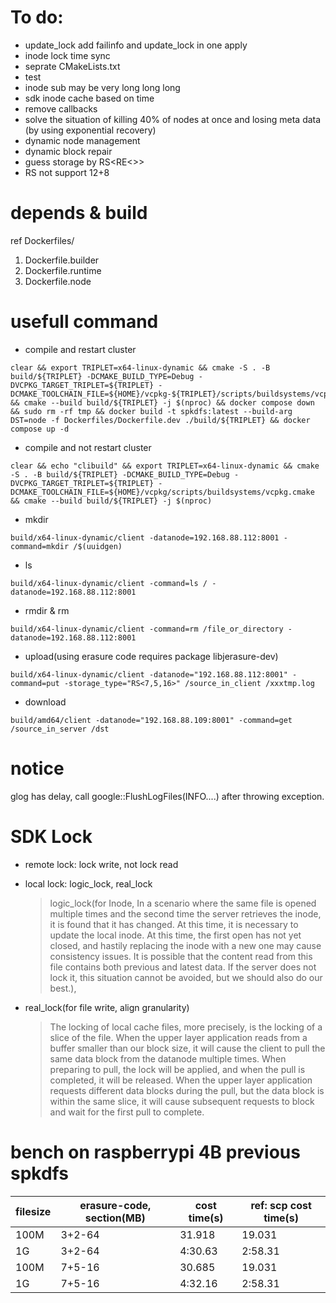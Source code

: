 # To do:

  * update_lock add failinfo and update_lock in one apply
  * inode lock time sync
  * seprate CMakeLists.txt
  * test
  * inode sub may be very long long long
  * sdk inode cache based on time
  * remove callbacks
  * solve the situation of killing 40% of nodes at once and losing meta data (by using exponential recovery)
  * dynamic node management
  * dynamic block repair
  * guess storage by RS<RE<>>
  * RS not support 12+8

# depends & build

ref Dockerfiles/
1. Dockerfile.builder
1. Dockerfile.runtime
1. Dockerfile.node
# usefull command

* compile and restart cluster
```shell
clear && export TRIPLET=x64-linux-dynamic && cmake -S . -B build/${TRIPLET} -DCMAKE_BUILD_TYPE=Debug -DVCPKG_TARGET_TRIPLET=${TRIPLET} -DCMAKE_TOOLCHAIN_FILE=${HOME}/vcpkg-${TRIPLET}/scripts/buildsystems/vcpkg.cmake && cmake --build build/${TRIPLET} -j $(nproc) && docker compose down && sudo rm -rf tmp && docker build -t spkdfs:latest --build-arg DST=node -f Dockerfiles/Dockerfile.dev ./build/${TRIPLET} && docker compose up -d
```
* compile and not restart cluster
```shell
clear && echo "clibuild" && export TRIPLET=x64-linux-dynamic && cmake -S . -B build/${TRIPLET} -DCMAKE_BUILD_TYPE=Debug -DVCPKG_TARGET_TRIPLET=${TRIPLET} -DCMAKE_TOOLCHAIN_FILE=${HOME}/vcpkg/scripts/buildsystems/vcpkg.cmake && cmake --build build/${TRIPLET} -j $(nproc)
```
* mkdir
```shell
build/x64-linux-dynamic/client -datanode=192.168.88.112:8001 -command=mkdir /$(uuidgen)
```
* ls
```shell
build/x64-linux-dynamic/client -command=ls / -datanode=192.168.88.112:8001
```
* rmdir & rm
```shell
build/x64-linux-dynamic/client -command=rm /file_or_directory -datanode=192.168.88.112:8001
```
* upload(using erasure code requires package libjerasure-dev)
```shell
build/x64-linux-dynamic/client -datanode="192.168.88.112:8001" -command=put -storage_type="RS<7,5,16>" /source_in_client /xxxtmp.log
```
* download
```shell
build/amd64/client -datanode="192.168.88.109:8001" -command=get /source_in_server /dst
```

# notice
glog has delay, call google::FlushLogFiles(INFO....) after throwing exception.

# SDK Lock

* remote lock: lock write, not lock read

* local lock: logic_lock, real_lock

  > logic_lock(for Inode, In a scenario where the same file is opened multiple times and the second time the server retrieves the inode, it is found that it has changed. At this time, it is necessary to update the local inode. At this time, the first open has not yet closed, and hastily replacing the inode with a new one may cause consistency issues. It is possible that the content read from this file contains both previous and latest data. If the server does not lock it, this situation cannot be avoided, but we should also do our best.), 

* real_lock(for file write, align granularity)

  >  The locking of local cache files, more precisely, is the locking of a slice of the file. When the upper layer application reads from a buffer smaller than our block size, it will cause the client to pull the same data block from the datanode multiple times. When preparing to pull, the lock will be applied, and when the pull is completed, it will be released. When the upper layer application requests different data blocks during the pull, but the data block is within the same slice, it will cause subsequent requests to block and wait for the first pull to complete.

# bench on raspberrypi 4B previous spkdfs

| filesize | erasure-code, section(MB) | cost time(s) | ref: scp cost time(s)    |
| -------- | ---------------- | --------------- | ------- |
| 100M     | 3+2-64           | 31.918          | 19.031  |
| 1G       | 3+2-64           | 4:30.63         | 2:58.31 |
| 100M     | 7+5-16           | 30.685          | 19.031  |
| 1G       | 7+5-16           | 4:32.16         | 2:58.31 |

